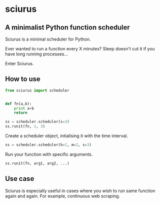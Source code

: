 # sciurus
## A minimalist Python function scheduler

Sciurus is a minimal scheduler for Python. 

Ever wanted to run a function every X minutes?
Sleep doesn't cut it if you have long running processes...

Enter Sciurus.

## How to use

```python
from sciurus import scheduler


def fn(a,b):
	print a+b
	return

ss = scheduler.scheduler(s=3)
ss.runit(fn, 1, 3)
```

Create a scheduler object, intialising it with the time interval.

```python
ss = scheduler.scheduler(h=1, m=2, s=3)
```

Run your function with specific arguments.

```python
ss.runit(fn, arg1, arg2, ...)
```

## Use case

Sciurus is especially useful in cases where you wish to run same function again and again. For example, continuous web scraping.


